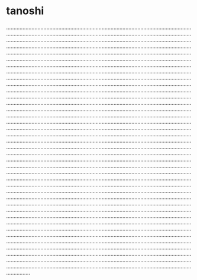 # tanoshi
....................................................................................................................................................................................................................................................................................................................................................................................................................................................................................................................................................................................................................................................................................................................................................................................................................................................................................................................................................................................................................................................................................................................................................................................................................................................................................................................................................................................................................................................................................................................................................................................................................................................................................................................................................................................................................................................................................................................................................................................................................................................................................................................................................................................................................................................................................................................................................................................................................................................................................................................................................................................................................................................................................................................................................................................................................................................................................................................................................................................................................................................................................................................................................................................................................................................................................................................................................................................................................................................................................................................................................................................................................................................................................................................................................................................................................................................................................................................................................................................................................................................................................................................................................................................................................................................................................................................................................................................................................................................................................................................................................................................................................................................................................................................................................................................................................................................................................................................................................................................................................................................